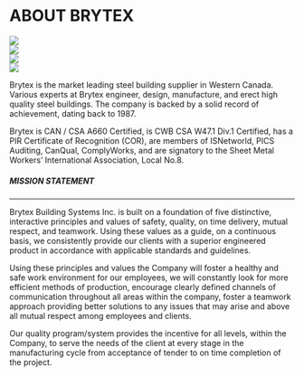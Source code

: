 # ABOUT BRYTEX

<div class="right-pics">
	<img class="fadein" src="http://brytex.com/wp-content/uploads/2016/01/AboutBrytex_1.jpg">
	<br/>
	<img class="fadein" src="http://brytex.com/wp-content/uploads/2016/01/AboutBrytex_2.jpg">
	<br/>
	<img class="fadein" src="http://brytex.com/wp-content/uploads/2016/01/AboutBrytex3.jpg">
	<br/>
	<img class="fadein" src="http://brytex.com/wp-content/uploads/2016/01/AboutBrytex4.jpg">
</div>

Brytex is the market leading steel building supplier in Western Canada. Various
experts at Brytex engineer, design, manufacture, and erect high quality steel
buildings. The company is backed by a solid record of achievement, dating back
to 1987.

Brytex is CAN / CSA A660 Certified, is CWB CSA W47.1 Div.1 Certified, has a PIR
Certificate of Recognition (COR), are members of ISNetworld, PICS Auditing,
CanQual, ComplyWorks, and are signatory to the Sheet Metal Workers’
International Association, Local No.8.

##### MISSION STATEMENT
<hr/>

Brytex Building Systems Inc. is built on a foundation of five distinctive,
interactive principles and values of safety, quality, on time delivery, mutual
respect, and teamwork. Using these values as a guide, on a continuous basis, we
consistently provide our clients with a superior engineered product in
accordance with applicable standards and guidelines.

Using these principles and values the Company will foster a healthy and safe
work environment for our employees, we will constantly look for more efficient
methods of production, encourage clearly defined channels of communication
throughout all areas within the company, foster a teamwork approach providing
better solutions to any issues that may arise and above all mutual respect
among employees and clients.

Our quality program/system provides the incentive for all levels, within the
Company, to serve the needs of the client at every stage in the manufacturing
cycle from acceptance of tender to on time completion of the project.
